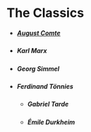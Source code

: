# The Classics
* ##### [August Comte](https://en.wikipedia.org/wiki/Auguste_Comte)
* ##### Karl Marx
- ##### Georg Simmel
- ##### Ferdinand Tönnies
  + ##### Gabriel Tarde
  + ##### Émile Durkheim
